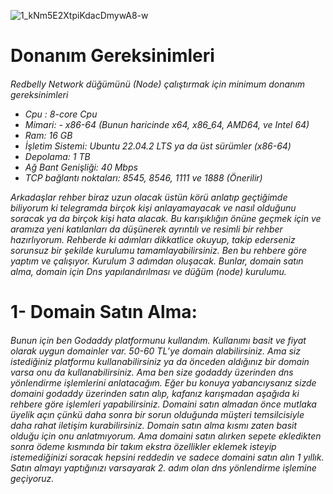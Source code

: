 ![1_kNm5E2XtpiKdacDmywA8-w](https://github.com/Lorento34/redbelly/assets/84406096/fdb0c843-b7ff-44e1-86be-a1dd0d3cc03f)

<h1>Donanım Gereksinimleri<h6>

Redbelly Network düğümünü (Node) çalıştırmak için minimum donanım gereksinimleri

- Cpu : 8-core Cpu
- Mimari: - x86-64 (Bunun haricinde x64, x86_64, AMD64, ve Intel 64)
- Ram: 16 GB
- İşletim Sistemi: Ubuntu 22.04.2 LTS ya da üst sürümler (x86-64)
- Depolama: 1 TB
- Ağ Bant Genişliği: 40 Mbps
- TCP bağlantı noktaları: 8545, 8546, 1111 ve 1888 (Önerilir)


Arkadaşlar rehber biraz uzun olacak üstün körü anlatıp geçtiğimde biliyorum ki telegramda birçok kişi anlayamayacak ve nasıl olduğunu soracak ya da birçok kişi hata alacak. Bu karışıklığın önüne geçmek için ve aramıza yeni katılanları da düşünerek ayrıntılı ve resimli bir rehber hazırlıyorum. Rehberde ki adımları dikkatlice okuyup, takip ederseniz sorunsuz bir şekilde kurulumu tamamlayabilirsiniz. Ben bu rehbere göre yaptım ve çalışıyor. Kurulum 3 adımdan oluşacak. Bunlar, domain satın alma, domain için Dns yapılandırılması ve düğüm (node) kurulumu. 


<h1>1- Domain Satın Alma:<h6>
Bunun için ben Godaddy platformunu kullandım. Kullanımı basit ve fiyat olarak uygun domainler var. 50-60 TL’ye domain alabilirsiniz. Ama siz istediğiniz platformu kullanabilirsiniz ya da önceden aldığınız bir domain varsa onu da kullanabilirsiniz. Ama ben size godaddy üzerinden dns yönlendirme işlemlerini anlatacağım. Eğer bu konuya yabancıysanız sizde domaini godaddy üzerinden satın alıp, kafanız karışmadan aşağıda ki rehbere göre işlemleri yapabilirsiniz. Domaini satın almadan önce mutlaka üyelik açın çünkü daha sonra bir sorun olduğunda müşteri temsilcisiyle daha rahat iletişim kurabilirsiniz. Domain satın alma kısmı zaten basit olduğu için onu anlatmıyorum. Ama domaini satın alırken sepete ekledikten sonra ödeme kısmında bir takım ekstra özellikler eklemek isteyip istemediğinizi soracak hepsini reddedin ve sadece domaini satın alın 1 yıllık. Satın almayı yaptığınızı varsayarak 2. adım olan dns yönlendirme işlemine geçiyoruz.
